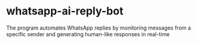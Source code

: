# whatsapp-ai-reply-bot
The program automates WhatsApp replies by monitoring messages from a specific sender and generating human-like responses in real-time
